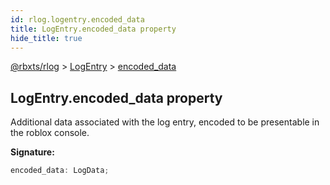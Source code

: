 ```yaml
---
id: rlog.logentry.encoded_data
title: LogEntry.encoded_data property
hide_title: true
---
```


[@rbxts/rlog](./rlog.md) &gt; [LogEntry](./rlog.logentry.md) &gt; [encoded_data](./rlog.logentry.encoded_data.md)

## LogEntry.encoded_data property

Additional data associated with the log entry, encoded to be presentable in the roblox console.

**Signature:**

```typescript
encoded_data: LogData;
```